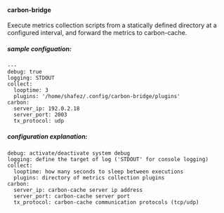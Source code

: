 #### carbon-bridge

Execute metrics collection scripts from a statically defined directory at a configured interval, and forward the metrics to carbon-cache.


##### sample configuation:

```
---
debug: true
logging: STDOUT
collect:
  looptime: 3
  plugins: '/home/shafez/.config/carbon-bridge/plugins'
carbon:
  server_ip: 192.0.2.18
  server_port: 2003
  tx_protocol: udp
```

##### configuration explanation:

```
debug: activate/deactivate system debug
logging: define the target of log ('STDOUT' for console logging)
collect:
  looptime: how many seconds to sleep between executions
  plugins: directory of metrics collection plugins 
carbon:
  server_ip: carbon-cache server ip address
  server_port: carbon-cache server port
  tx_protocol: carbon-cache communication protocols (tcp/udp)
```

